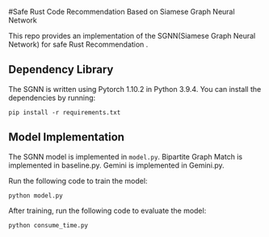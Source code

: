 #Safe Rust Code Recommendation Based on
Siamese Graph Neural Network

This repo provides an implementation of the SGNN(Siamese Graph Neural Network) for safe Rust Recommendation .

## Dependency Library

The SGNN is written using Pytorch 1.10.2 in Python 3.9.4. You can install the dependencies by running:

```
pip install -r requirements.txt
```

## Model Implementation

The SGNN model is implemented in `model.py`. Bipartite Graph Match is implemented  in baseline.py. Gemini is implemented  in Gemini.py.

Run the following code to train the model:

```
python model.py
```

After training, run the following code to evaluate the model:

```
python consume_time.py
```